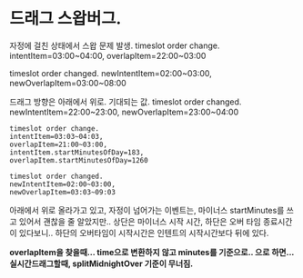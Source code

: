 # 드래그 스왑버그.
자정에 걸친 상태에서 스왑 문제 발생.
timeslot order change.
intentItem=03:00~04:00,
overlapItem=22:00~03:00

timeslot order changed.
newIntentItem=02:00~03:00,
newOverlapItem=03:00~08:00

드래그 방향은 아래에서 위로.
기대되는 값.
timeslot order changed.
newIntentItem=22:00~23:00,
newOverlapItem=23:00~04:00

```
timeslot order change.
intentItem=03:03~04:03,
overlapItem=21:00~03:00,
intentItem.startMinutesOfDay=183,
overlapItem.startMinutesOfDay=1260

timeslot order changed.
newIntentItem=02:00~03:00,
newOverlapItem=03:03~09:03
```
아래에서 위로 올라가고 있고, 자정이 넘어가는 이벤트는, 마이너스 startMinutes를 쓰고 있어서 괜찮을 줄 알았지만..
상단은 마이너스 시작 시간, 하단은 오버 타임 종료시간이 있다보니..
하단의 오버타임이 시작시간은 인텐트의 시작시간보다 뒤에 있다.

**overlapItem을 찾을때... time으로 변환하지 않고 minutes를 기준으로.. 
으로 하면...실시간드래그할때, splitMidnightOver 기준이 무너짐.**
